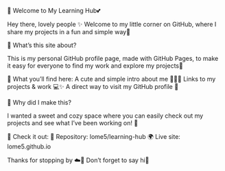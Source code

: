 🌸 Welcome to My Learning Hub💕

Hey there, lovely people ✨ Welcome to my little corner on GitHub, where I share my projects in a fun and simple way🌷

💖 What’s this site about?

This is my personal GitHub profile page, made with GitHub Pages, to make it easy for everyone to find my work and explore my projects🎀

🌼 What you’ll find here:
	A cute and simple intro about me 💁🏻‍♀️
	Links to my projects & work 💻✨
	A direct way to visit my GitHub profile 🩷

🌟 Why did I make this?

I wanted a sweet and cozy space where you can easily check out my projects and see what I’ve been working on! 🌸

💌 Check it out:
📂 Repository: lome5/learning-hub
🌍 Live site: lome5.github.io

Thanks for stopping by ☁️💞 Don’t forget to say hi🥰
